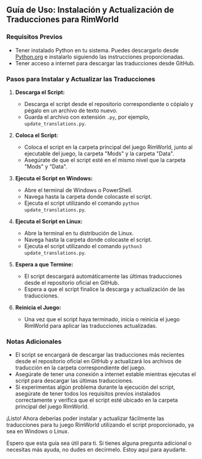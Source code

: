 ## Guía de Uso: Instalación y Actualización de Traducciones para RimWorld

### Requisitos Previos
- Tener instalado Python en tu sistema. Puedes descargarlo desde [Python.org](https://www.python.org/downloads/) e instalarlo siguiendo las instrucciones proporcionadas.
- Tener acceso a internet para descargar las traducciones desde GitHub.

### Pasos para Instalar y Actualizar las Traducciones

1. **Descarga el Script:**
   - Descarga el script desde el repositorio correspondiente o cópialo y pégalo en un archivo de texto nuevo.
   - Guarda el archivo con extensión `.py`, por ejemplo, `update_translations.py`.

2. **Coloca el Script:**
   - Coloca el script en la carpeta principal del juego RimWorld, junto al ejecutable del juego, la carpeta "Mods" y la carpeta "Data".
   - Asegúrate de que el script esté en el mismo nivel que la carpeta "Mods" y "Data".

3. **Ejecuta el Script en Windows:**
   - Abre el terminal de Windows o PowerShell.
   - Navega hasta la carpeta donde colocaste el script.
   - Ejecuta el script utilizando el comando `python update_translations.py`.

4. **Ejecuta el Script en Linux:**
   - Abre la terminal en tu distribución de Linux.
   - Navega hasta la carpeta donde colocaste el script.
   - Ejecuta el script utilizando el comando `python3 update_translations.py`.

5. **Espera a que Termine:**
   - El script descargará automáticamente las últimas traducciones desde el repositorio oficial en GitHub.
   - Espera a que el script finalice la descarga y actualización de las traducciones.

6. **Reinicia el Juego:**
   - Una vez que el script haya terminado, inicia o reinicia el juego RimWorld para aplicar las traducciones actualizadas.

### Notas Adicionales

- El script se encargará de descargar las traducciones más recientes desde el repositorio oficial en GitHub y actualizará los archivos de traducción en la carpeta correspondiente del juego.
- Asegúrate de tener una conexión a internet estable mientras ejecutas el script para descargar las últimas traducciones.
- Si experimentas algún problema durante la ejecución del script, asegúrate de tener todos los requisitos previos instalados correctamente y verifica que el script esté ubicado en la carpeta principal del juego RimWorld.

¡Listo! Ahora deberías poder instalar y actualizar fácilmente las traducciones para tu juego RimWorld utilizando el script proporcionado, ya sea en Windows o Linux.

Espero que esta guía sea útil para ti. Si tienes alguna pregunta adicional o necesitas más ayuda, no dudes en decírmelo. Estoy aquí para ayudarte.